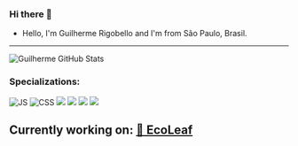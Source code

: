 ### Hi there 👋


- Hello, I'm Guilherme Rigobello and I'm from São Paulo, Brasil. 

***

![Guilherme GitHub Stats](https://github-readme-stats.vercel.app/api?username=Guilherme-Rigobello&show_icons=true&theme=dark)

 ### Specializations: 


![JS](https://img.shields.io/badge/JavaScript-323330?style=for-the-badge&logo=javascript&logoColor=F7DF1E)
![CSS](https://img.shields.io/badge/CSS3-1572B6?style=for-the-badge&logo=css3&logoColor=white)
![](https://img.shields.io/badge/Node.js-43853D?style=for-the-badge&logo=node.js&logoColor=white)
![](https://img.shields.io/badge/Express.js-404D59?style=for-the-badge)
![](https://img.shields.io/badge/Bootstrap-563D7C?style=for-the-badge&logo=bootstrap&logoColor=white)
![](	https://img.shields.io/badge/MongoDB-4EA94B?style=for-the-badge&logo=mongodb&logoColor=white)

## Currently working on: [🌿 EcoLeaf](https://github.com/Guilherme-Rigobello/EcoLeaf)


